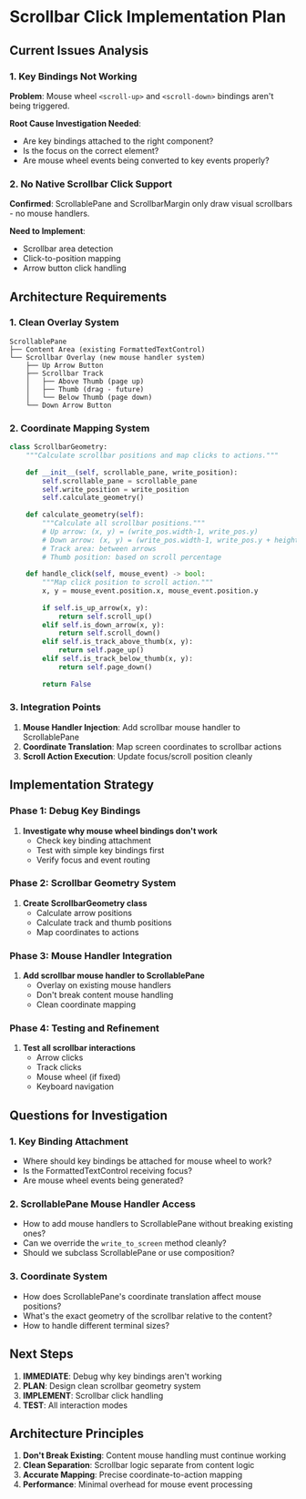 # Scrollbar Click Implementation Plan

## Current Issues Analysis

### 1. Key Bindings Not Working
**Problem**: Mouse wheel `<scroll-up>` and `<scroll-down>` bindings aren't being triggered.

**Root Cause Investigation Needed**:
- Are key bindings attached to the right component?
- Is the focus on the correct element?
- Are mouse wheel events being converted to key events properly?

### 2. No Native Scrollbar Click Support
**Confirmed**: ScrollablePane and ScrollbarMargin only draw visual scrollbars - no mouse handlers.

**Need to Implement**:
- Scrollbar area detection
- Click-to-position mapping
- Arrow button click handling

## Architecture Requirements

### 1. Clean Overlay System
```
ScrollablePane
├── Content Area (existing FormattedTextControl)
└── Scrollbar Overlay (new mouse handler system)
    ├── Up Arrow Button
    ├── Scrollbar Track
    │   ├── Above Thumb (page up)
    │   ├── Thumb (drag - future)
    │   └── Below Thumb (page down)
    └── Down Arrow Button
```

### 2. Coordinate Mapping System
```python
class ScrollbarGeometry:
    """Calculate scrollbar positions and map clicks to actions."""
    
    def __init__(self, scrollable_pane, write_position):
        self.scrollable_pane = scrollable_pane
        self.write_position = write_position
        self.calculate_geometry()
    
    def calculate_geometry(self):
        """Calculate all scrollbar positions."""
        # Up arrow: (x, y) = (write_pos.width-1, write_pos.y)
        # Down arrow: (x, y) = (write_pos.width-1, write_pos.y + height - 1)
        # Track area: between arrows
        # Thumb position: based on scroll percentage
    
    def handle_click(self, mouse_event) -> bool:
        """Map click position to scroll action."""
        x, y = mouse_event.position.x, mouse_event.position.y
        
        if self.is_up_arrow(x, y):
            return self.scroll_up()
        elif self.is_down_arrow(x, y):
            return self.scroll_down()
        elif self.is_track_above_thumb(x, y):
            return self.page_up()
        elif self.is_track_below_thumb(x, y):
            return self.page_down()
        
        return False
```

### 3. Integration Points
1. **Mouse Handler Injection**: Add scrollbar mouse handler to ScrollablePane
2. **Coordinate Translation**: Map screen coordinates to scrollbar actions
3. **Scroll Action Execution**: Update focus/scroll position cleanly

## Implementation Strategy

### Phase 1: Debug Key Bindings
1. **Investigate why mouse wheel bindings don't work**
   - Check key binding attachment
   - Test with simple key bindings first
   - Verify focus and event routing

### Phase 2: Scrollbar Geometry System
1. **Create ScrollbarGeometry class**
   - Calculate arrow positions
   - Calculate track and thumb positions
   - Map coordinates to actions

### Phase 3: Mouse Handler Integration
1. **Add scrollbar mouse handler to ScrollablePane**
   - Overlay on existing mouse handlers
   - Don't break content mouse handling
   - Clean coordinate mapping

### Phase 4: Testing and Refinement
1. **Test all scrollbar interactions**
   - Arrow clicks
   - Track clicks
   - Mouse wheel (if fixed)
   - Keyboard navigation

## Questions for Investigation

### 1. Key Binding Attachment
- Where should key bindings be attached for mouse wheel to work?
- Is the FormattedTextControl receiving focus?
- Are mouse wheel events being generated?

### 2. ScrollablePane Mouse Handler Access
- How to add mouse handlers to ScrollablePane without breaking existing ones?
- Can we override the `write_to_screen` method cleanly?
- Should we subclass ScrollablePane or use composition?

### 3. Coordinate System
- How does ScrollablePane's coordinate translation affect mouse positions?
- What's the exact geometry of the scrollbar relative to the content?
- How to handle different terminal sizes?

## Next Steps

1. **IMMEDIATE**: Debug why key bindings aren't working
2. **PLAN**: Design clean scrollbar geometry system
3. **IMPLEMENT**: Scrollbar click handling
4. **TEST**: All interaction modes

## Architecture Principles

1. **Don't Break Existing**: Content mouse handling must continue working
2. **Clean Separation**: Scrollbar logic separate from content logic
3. **Accurate Mapping**: Precise coordinate-to-action mapping
4. **Performance**: Minimal overhead for mouse event processing
